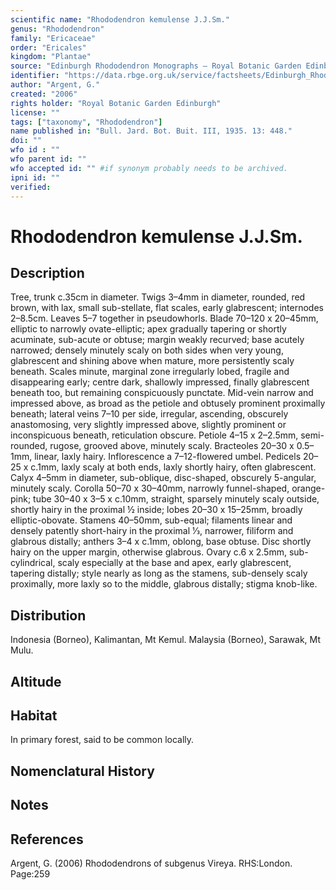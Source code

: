```yaml
---
scientific name: "Rhododendron kemulense J.J.Sm."
genus: "Rhododendron"
family: "Ericaceae"
order: "Ericales"
kingdom: "Plantae"
source: "Edinburgh Rhododendron Monographs – Royal Botanic Garden Edinburgh"
identifier: "https://data.rbge.org.uk/service/factsheets/Edinburgh_Rhododendron_Monographs.xhtml"
author: "Argent, G."
created: "2006"
rights holder: "Royal Botanic Garden Edinburgh"
license: ""
tags: ["taxonomy", "Rhododendron"]
name published in: "Bull. Jard. Bot. Buit. III, 1935. 13: 448."
doi: ""
wfo id : ""
wfo parent id: ""
wfo accepted id: "" #if synonym probably needs to be archived.                      
ipni id: ""
verified:
---
```


                       

# Rhododendron kemulense J.J.Sm.

## Description
Tree, trunk c.35cm in diameter. Twigs 3–4mm in diameter, rounded, red brown, with lax, small sub-stellate, flat scales, early glabrescent; internodes 2–8.5cm. Leaves 5–7 together in pseudowhorls. Blade 70–120 x 20–45mm, elliptic to narrowly ovate-elliptic; apex gradually tapering or shortly acuminate, sub-acute or obtuse; margin weakly recurved; base acutely narrowed; densely minutely scaly on both sides when very young, glabrescent and shining above when mature, more persistently scaly beneath. Scales minute, marginal zone irregularly lobed, fragile and disappearing early; centre dark, shallowly impressed, finally glabrescent beneath too, but remaining conspicuously punctate. Mid-vein narrow and impressed above, as broad as the petiole and obtusely prominent proximally beneath; lateral veins 7–10 per side, irregular, ascending, obscurely anastomosing, very slightly impressed above, slightly prominent or inconspicuous beneath, reticulation obscure. Petiole 4–15 x 2–2.5mm, semi-rounded, rugose, grooved above, minutely scaly. Bracteoles 20–30 x 0.5–1mm, linear, laxly hairy. Inflorescence a 7–12-flowered umbel. Pedicels 20–25 x c.1mm, laxly scaly at both ends, laxly shortly hairy, often glabrescent. Calyx 4–5mm in diameter, sub-oblique, disc-shaped, obscurely 5-angular, minutely scaly. Corolla 50–70 x 30–40mm, narrowly funnel-shaped, orange-pink; tube 30–40 x 3–5 x c.10mm, straight, sparsely minutely scaly outside, shortly hairy in the proximal ½ inside; lobes 20–30 x 15–25mm, broadly elliptic-obovate. Stamens 40–50mm, sub-equal; filaments linear and densely patently short-hairy in the proximal 1⁄3, narrower, filiform and glabrous distally; anthers 3–4 x c.1mm, oblong, base obtuse. Disc shortly hairy on the upper margin, otherwise glabrous. Ovary c.6 x 2.5mm, sub-cylindrical, scaly especially at the base and apex, early glabrescent, tapering distally; style nearly as long as the stamens, sub-densely scaly proximally, more laxly so to the middle, glabrous distally; stigma knob-like.

## Distribution
Indonesia (Borneo), Kalimantan, Mt Kemul. Malaysia (Borneo), Sarawak, Mt Mulu.

## Altitude


## Habitat
In primary forest, said to be common locally.

## Nomenclatural History

                       
## Notes


## References

Argent, G. (2006) Rhododendrons of subgenus Vireya. RHS:London. Page:259

